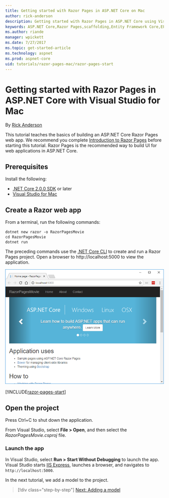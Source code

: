 ```yaml
---
title: Getting started with Razor Pages in ASP.NET Core on Mac
author: rick-anderson
description: Getting started with Razor Pages in ASP.NET Core using Visual Studio for Mac
keywords: ASP.NET Core,Razor Pages,scaffolding,Entity Framework Core,EF,EF Core,database,mac,macOS,Visual Studio for Mac
ms.author: riande
manager: wpickett
ms.date: 7/27/2017
ms.topic: get-started-article
ms.technology: aspnet
ms.prod: aspnet-core
uid: tutorials/razor-pages-mac/razor-pages-start
---
```

# Getting started with Razor Pages in ASP.NET Core with Visual Studio for Mac

By [Rick Anderson](https://twitter.com/RickAndMSFT)

This tutorial teaches the basics of building an ASP.NET Core Razor Pages web app. We recommend you complete [Introduction to Razor Pages](xref:mvc/razor-pages/index) before starting this tutorial. Razor Pages is the recommended way to build UI for web applications in ASP.NET Core.

## Prerequisites

Install the following:

* [.NET Core 2.0.0 SDK](https://www.microsoft.com/net/core) or later
* [Visual Studio for Mac](https://www.visualstudio.com/vs/visual-studio-mac/)

## Create a Razor web app

From a terminal, run the following commands:

```console
dotnet new razor -o RazorPagesMovie
cd RazorPagesMovie
dotnet run
```

The preceding commands use the [.NET Core CLI](https://docs.microsoft.com/dotnet/core/tools/dotnet) to create and run a Razor Pages project. Open a browser to http://localhost:5000 to view the application.

![Home or Index page](../razor-pages/razor-pages-start/_static/home.png)

[!INCLUDE[razor-pages-start](../../includes/RP/razor-pages-start.md)]

## Open the project

Press Ctrl+C to shut down the application.

From Visual Studio, select **File > Open**, and then select the *RazorPagesMovie.csproj* file.

### Launch the app

In Visual Studio, select **Run > Start Without Debugging** to launch the app. Visual Studio starts [IIS Express](https://docs.microsoft.com/iis/extensions/introduction-to-iis-express/iis-express-overview), launches a browser, and navigates to `http://localhost:5000`.

In the next tutorial, we add a model to the project.

>[!div class="step-by-step"]
[Next: Adding a model](xref:tutorials/razor-pages-mac/model)
